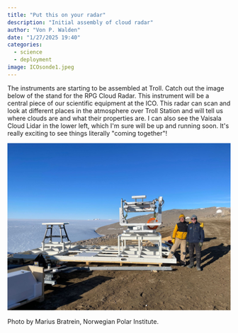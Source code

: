 ```yaml
---
title: "Put this on your radar"
description: "Initial assembly of cloud radar"
author: "Von P. Walden"
date: "1/27/2025 19:40"
categories:
  - science
  - deployment
image: ICOsonde1.jpeg
---
```


The instruments are starting to be assembled at Troll. Catch out the image below of the stand for the RPG Cloud Radar. This instrument will be a central piece of our scientific equipment at the ICO. This radar can scan and look at different places in the atmosphere over Troll Station and will tell us where clouds are and what their properties are. I can also see the Vaisala Cloud Lidar in the lower left, which I'm sure will be up and running soon. It's really exciting to see things literally "coming together"!

![The stand for the RPG Cloud Radar](CloudRadar.jpeg)

Photo by Marius Bratrein, Norwegian Polar Institute.
